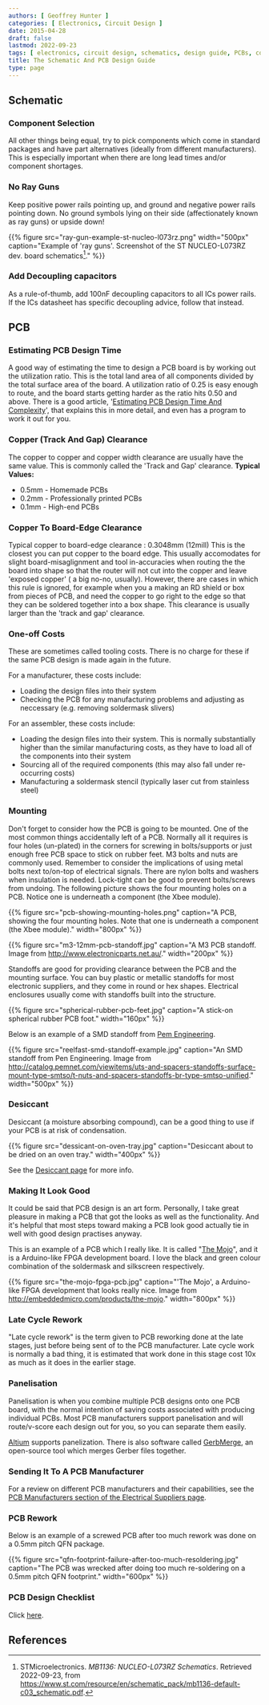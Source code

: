 ```yaml
---
authors: [ Geoffrey Hunter ]
categories: [ Electronics, Circuit Design ]
date: 2015-04-28
draft: false
lastmod: 2022-09-23
tags: [ electronics, circuit design, schematics, design guide, PCBs, components, rules ]
title: The Schematic And PCB Design Guide
type: page
---
```


## Schematic

### Component Selection

All other things being equal, try to pick components which come in standard packages and have part alternatives (ideally from different manufacturers). This is especially important when there are long lead times and/or component shortages.

### No Ray Guns

Keep positive power rails pointing up, and ground and negative power rails pointing down. No ground symbols lying on their side (affectionately known as ray guns) or upside down!

{{% figure src="ray-gun-example-st-nucleo-l073rz.png" width="500px" caption="Example of 'ray guns'. Screenshot of the ST NUCLEO-L073RZ dev. board schematics[^bib-st-nucleo-l073rz-sch]." %}}

### Add Decoupling capacitors

As a rule-of-thumb, add 100nF decoupling capacitors to all ICs power rails. If the ICs datasheet has specific decoupling advice, follow that instead.


## PCB

### Estimating PCB Design Time

A good way of estimating the time to design a PCB board is by working out the utilization ratio. This is the total land area of all components divided by the total surface area of the board. A utilization ratio of 0.25 is easy enough to route, and the board starts getting harder as the ratio hits 0.50 and above. There is a good article, '[Estimating PCB Design Time And Complexity](http://www.pcbdesign007.com/pages/zone.cgi?a=74943&artpg=1)', that explains this in more detail, and even has a program to work it out for you.

### Copper (Track And Gap) Clearance

The copper to copper and copper width clearance are usually have the same value. This is commonly called the 'Track and Gap' clearance. **Typical Values:**

* 0.5mm - Homemade PCBs
* 0.2mm - Professionally printed PCBs
* 0.1mm - High-end PCBs

### Copper To Board-Edge Clearance

Typical copper to board-edge clearance : 0.3048mm (12mill) This is the closest you can put copper to the board edge. This usually accomodates for slight board-misaglignment and tool in-accuracies when routing the the board into shape so that the router will not cut into the copper and leave 'exposed copper' ( a big no-no, usually). However, there are cases in which this rule is ignored, for example when you a making an RD shield or box from pieces of PCB, and need the copper to go right to the edge so that they can be soldered together into a box shape. This clearance is usually larger than the 'track and gap' clearance.

### One-off Costs

These are sometimes called tooling costs. There is no charge for these if the same PCB design is made again in the future.

For a manufacturer, these costs include:

* Loading the design files into their system
* Checking the PCB for any manufacturing problems and adjusting as neccessary (e.g. removing soldermask slivers)

For an assembler, these costs include:

* Loading the design files into their system. This is normally substantially higher than the similar manufacturing costs, as they have to load all of the components into their system
* Sourcing all of the required components (this may also fall under re-occurring costs)
* Manufacturing a soldermask stencil (typically laser cut from stainless steel)

### Mounting

Don't forget to consider how the PCB is going to be mounted. One of the most common things accidentally left of a PCB. Normally all it requires is four holes (un-plated) in the corners for screwing in bolts/supports or just enough free PCB space to stick on rubber feet. M3 bolts and nuts are commonly used. Remember to consider the implications of using metal bolts next to/on-top of electrical signals. There are nylon bolts and washers when insulation is needed. Lock-tight can be good to prevent bolts/screws from undoing. The following picture shows the four mounting holes on a PCB. Notice one is underneath a component (the Xbee module).

{{% figure src="pcb-showing-mounting-holes.png" caption="A PCB, showing the four mounting holes. Note that one is underneath a component (the Xbee module)."  width="800px" %}}

{{% figure src="m3-12mm-pcb-standoff.jpg" caption="A M3 PCB standoff. Image from http://www.electronicparts.net.au/."  width="200px" %}}

Standoffs are good for providing clearance between the PCB and the mounting surface. You can buy plastic or metallic standoffs for most electronic suppliers, and they come in round or hex shapes. Electrical enclosures usually come with standoffs built into the structure.

{{% figure src="spherical-rubber-pcb-feet.jpg" caption="A stick-on spherical rubber PCB foot."  width="160px" %}}

Below is an example of a SMD standoff from [Pem Engineering](http://www.pemnet.com/).

{{% figure src="reelfast-smd-standoff-example.jpg" caption="An SMD standoff from Pen Engineering. Image from http://catalog.pemnet.com/viewitems/uts-and-spacers-standoffs-surface-mount-type-smtso/t-nuts-and-spacers-standoffs-br-type-smtso-unified."  width="500px" %}}

### Desiccant

Desiccant (a moisture absorbing compound), can be a good thing to use if your PCB is at risk of condensation.

{{% figure src="dessicant-on-oven-tray.jpg" caption="Desiccant about to be dried on an oven tray."  width="400px" %}}

See the [Desiccant page](/electronics/components/desiccant) for more info.

### Making It Look Good

It could be said that PCB design is an art form. Personally, I take great pleasure in making a PCB that got the looks as well as the functionality. And it's helpful that most steps toward making a PCB look good actually tie in well with good design practises anyway.

This is an example of a PCB which I really like. It is called "[The Mojo](http://embeddedmicro.com/products/the-mojo)", and it is a Arduino-like FPGA development board. I love the black and green colour combination of the soldermask and silkscreen respectively.

{{% figure src="the-mojo-fpga-pcb.jpg" caption="'The Mojo', a Arduino-like FPGA development that looks really nice. Image from http://embeddedmicro.com/products/the-mojo."  width="800px" %}}

### Late Cycle Rework

"Late cycle rework" is the term given to PCB reworking done at the late stages, just before being sent of to the PCB manufacturer. Late cycle work is normally a bad thing, it is estimated that work done in this stage cost 10x as much as it does in the earlier stage.

### Panelisation

Panelisation is when you combine multiple PCB designs onto one PCB board, with the normal intention of saving costs associated with producing individual PCBs. Most PCB manufacturers support panelisation and will route/v-score each design out for you, so you can separate them easily.

[Altium](/electronics/general/altium) supports panelization. There is also software called [GerbMerge](https://github.com/unwireddevices/gerbmerge), an open-source tool which merges Gerber files together.

### Sending It To A PCB Manufacturer

For a review on different PCB manufacturers and their capabilities, see the [PCB Manufacturers section of the Electrical Suppliers page](/electronics/general/electrical-suppliers#pcb-manufacturers).

### PCB Rework

Below is an example of a screwed PCB after too much rework was done on a 0.5mm pitch QFN package.

{{% figure src="qfn-footprint-failure-after-too-much-resoldering.jpg" caption="The PCB was wrecked after doing too much re-soldering on a 0.5mm pitch QFN footprint."  width="600px" %}}

### PCB Design Checklist

Click [here](/pcb-design/pcb-design-checklist/).

## References

[^bib-st-nucleo-l073rz-sch]: STMicroelectronics. _MB1136: NUCLEO-L073RZ Schematics_. Retrieved 2022-09-23, from https://www.st.com/resource/en/schematic_pack/mb1136-default-c03_schematic.pdf.

